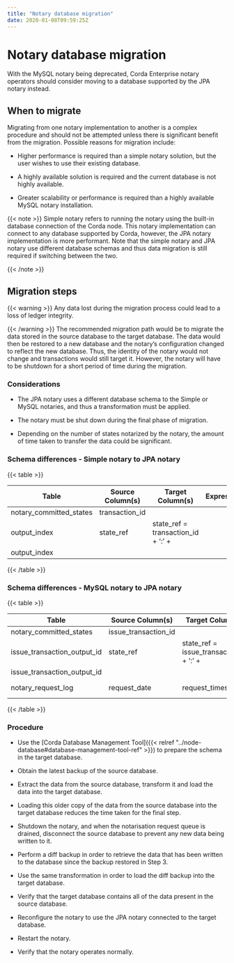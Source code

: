 ```yaml
---
title: "Notary database migration"
date: 2020-01-08T09:59:25Z
---
```



# Notary database migration
With the MySQL notary being deprecated, Corda Enterprise notary operators should consider moving to a database supported by the JPA notary
            instead.


## When to migrate
Migrating from one notary implementation to another is a complex procedure and should not be attempted unless there is
                significant benefit from the migration. Possible reasons for migration include:


* Higher performance is required than a simple notary solution, but the user wishes to use their existing database.


* A highly available solution is required and the current database is not highly available.


* Greater scalability or performance is required than a highly available MySQL notary installation.



{{< note >}}
Simple notary refers to running the notary using the built-in database connection of the Corda node. This notary
                    implementation can connect to any database supported by Corda, however, the JPA notary implementation is more
                    performant. Note that the simple notary and JPA notary use different database schemas and thus data migration is
                    still required if switching between the two.


{{< /note >}}

## Migration steps

{{< warning >}}
Any data lost during the migration process could lead to a loss of ledger integrity.


{{< /warning >}}
The recommended migration path would be to migrate the data stored in the source database to the target database. The data
                would then be restored to a new database and the notary’s configuration changed to reflect the new database. Thus, the identity of
                the notary would not change and transactions would still target it. However, the notary will have to be shutdown for a short
                period of time during the migration.


### Considerations

* The JPA notary uses a different database schema to the Simple or MySQL notaries, and thus a transformation must be applied.


* The notary must be shut down during the final phase of migration.


* Depending on the number of states notarized by the notary, the amount of time taken to transfer the data could be significant.



### Schema differences - Simple notary to JPA notary

{{< table >}}

|Table|Source Column(s)|Target Column(s)|Expression|
|--------------------------|-----------------------------|-------------------|------------------------------------------|
|notary_committed_states|transaction_id
                                        output_index|state_ref|state_ref = transaction_id + ‘:’ +
                                        output_index|

{{< /table >}}

### Schema differences - MySQL notary to JPA notary

{{< table >}}

|Table|Source Column(s)|Target Column(s)|Expression|
|--------------------------|-----------------------------|-------------------|------------------------------------------|
|notary_committed_states|issue_transaction_id
                                        issue_transaction_output_id|state_ref|state_ref = issue_transaction_id + ‘:’ +
                                        issue_transaction_output_id|
|notary_request_log|request_date|request_timestamp|request_timestamp = request_date|

{{< /table >}}

### Procedure

* Use the [Corda Database Management Tool]({{< relref "../node-database#database-management-tool-ref" >}}) to prepare the schema in the target database.


* Obtain the latest backup of the source database.


* Extract the data from the source database, transform it and load the data into the target database.


* Loading this older copy of the data from the source database into the target database reduces the time taken for the final step.



* Shutdown the notary, and when the notarisation request queue is drained, disconnect the source database to prevent any new data being written to it.


* Perform a diff backup in order to retrieve the data that has been written to the database since the backup restored in Step 3.


* Use the same transformation in order to load the diff backup into the target database.


* Verify that the target database contains all of the data present in the source database.


* Reconfigure the notary to use the JPA notary connected to the target database.


* Restart the notary.


* Verify that the notary operates normally.



